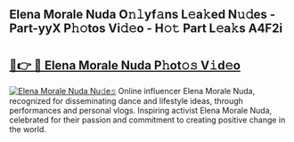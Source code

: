 ## Elena Morale Nuda O𝚗𝚕yf𝚊ns L𝚎a𝚔ed N𝚞𝚍es - Part-yyX P𝚑𝚘tos Vi𝚍𝚎o - H𝚘𝚝 Part L𝚎a𝚔s A4F2i

# <h2><a href="http://kf53do.oniu.top/?m=Elena+Morale+Nuda">🔗👉 🔴 Elena Morale Nuda P𝚑ot𝚘𝚜 V𝚒d𝚎o</a></h2>

[![Elena Morale Nuda Nu𝚍e𝚜](https://i.imgur.com/0qMVB7G.gif)](http://kf53do.oniu.top/?m=Elena+Morale+Nuda)
Online influencer Elena Morale Nuda, recognized for disseminating dance and lifestyle ideas, through performances and personal vlogs. Inspiring activist Elena Morale Nuda, celebrated for their passion and commitment to creating positive change in the world.  
